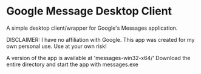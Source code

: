 Google Message Desktop Client
=============================

A simple desktop client/wrapper for Google's Messages application.

DISCLAIMER: I have no affiliation with Google. This app was created for my own personal use.
Use at your own risk!

A version of the app is available at 'messages-win32-x64/'
Download the entire directory and start the app with messages.exe